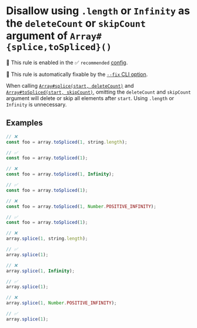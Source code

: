 # Disallow using `.length` or `Infinity` as the `deleteCount` or `skipCount` argument of `Array#{splice,toSpliced}()`

💼 This rule is enabled in the ✅ `recommended` [config](https://github.com/sindresorhus/eslint-plugin-unicorn#recommended-config).

🔧 This rule is automatically fixable by the [`--fix` CLI option](https://eslint.org/docs/latest/user-guide/command-line-interface#--fix).

<!-- end auto-generated rule header -->
<!-- Do not manually modify this header. Run: `npm run fix:eslint-docs` -->

<!-- Remove this comment, add more detailed description. -->

When calling [`Array#splice(start, deleteCount)`](https://developer.mozilla.org/en-US/docs/Web/JavaScript/Reference/Global_Objects/Array/splice) and [`Array#toSpliced(start, skipCount)`](https://developer.mozilla.org/en-US/docs/Web/JavaScript/Reference/Global_Objects/Array/toSpliced), omitting the `deleteCount` and `skipCount` argument will delete or skip all elements after `start`. Using `.length` or `Infinity` is unnecessary.

## Examples

```js
// ❌
const foo = array.toSpliced(1, string.length);

// ✅
const foo = array.toSpliced(1);
```

```js
// ❌
const foo = array.toSpliced(1, Infinity);

// ✅
const foo = array.toSpliced(1);
```

```js
// ❌
const foo = array.toSpliced(1, Number.POSITIVE_INFINITY);

// ✅
const foo = array.toSpliced(1);
```

```js
// ❌
array.splice(1, string.length);

// ✅
array.splice(1);
```

```js
// ❌
array.splice(1, Infinity);

// ✅
array.splice(1);
```

```js
// ❌
array.splice(1, Number.POSITIVE_INFINITY);

// ✅
array.splice(1);
```
